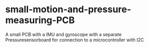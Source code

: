 # small-motion-and-pressure-measuring-PCB
A small PCB with a IMU and gyroscope with a separate Pressuresensorboard for connection to a microcontroller with I2C

